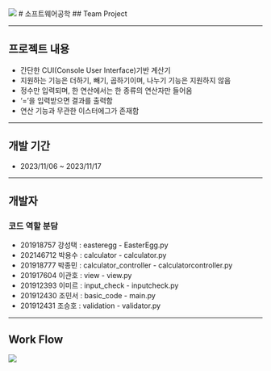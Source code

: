 <img src="https://capsule-render.vercel.app/api?type=waving&color=BDBDC8&height=150&section=header" />
# 소프트웨어공학
## Team Project  

  
---
## 프로젝트 내용
 - 간단한 CUI(Console User Interface)기반 계산기
 - 지원하는 기능은 더하기, 빼기, 곱하기이며, 나누기 기능은 지원하지 않음
 - 정수만 입력되며, 한 연산에서는 한 종류의 연산자만 들어옴
 - ‘=’을 입력받으면 결과를 출력함
 - 연산 기능과 무관한 이스터에그가 존재함

  
---
## 개발 기간
- 2023/11/06 ~ 2023/11/17

  
---
  
## 개발자
### 코드 역할 분담  

  

- 201918757 강성택 : easteregg - EasterEgg.py
- 202146712 박용수 : calculator - calculator.py
- 201918777 박종민 : calculator_controller - calculatorcontroller.py
- 201917604 이관호 : view - view.py
- 201912393 이미르 : input_check - inputcheck.py
- 201912430 조민서 : basic_code - main.py
- 201912431 조승호 : validation - validator.py


---  

  

## Work Flow
<!-- ![codeFlow](~@source/.vuepress/public/image/2021_04_user_count.png) -->

<img src="https://capsule-render.vercel.app/api?type=waving&color=BDBDC8&height=150&section=footer" />

